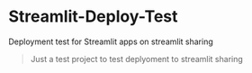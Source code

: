 # Streamlit-Deploy-Test

Deployment test for Streamlit apps on streamlit sharing

> Just a test project to test deplyoment to streamlit sharing
